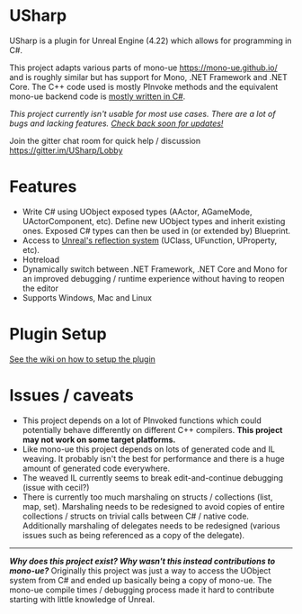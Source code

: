 # USharp

USharp is a plugin for Unreal Engine (4.22) which allows for programming in C#.

This project adapts various parts of mono-ue https://mono-ue.github.io/ and is roughly similar but has support for Mono, .NET Framework and .NET Core. The C++ code used is mostly PInvoke methods and the equivalent mono-ue backend code is [mostly written in C#](https://github.com/pixeltris/USharp/tree/master/Managed/UnrealEngine.Runtime/UnrealEngine.Runtime/Internal).

_This project currently isn't usable for most use cases. There are a lot of bugs and lacking features. [Check back soon for updates!](https://github.com/pixeltris/USharp/projects/2)_

Join the gitter chat room for quick help / discussion https://gitter.im/USharp/Lobby

# Features

- Write C# using UObject exposed types (AActor, AGameMode, UActorComponent, etc). Define new UObject types and inherit existing ones. Exposed C# types can then be used in (or extended by) Blueprint.
- Access to [Unreal's reflection system](https://www.unrealengine.com/en-US/blog/unreal-property-system-reflection) (UClass, UFunction, UProperty, etc). 
- Hotreload
- Dynamically switch between .NET Framework, .NET Core and Mono for an improved debugging / runtime experience without having to reopen the editor
- Supports Windows, Mac and Linux

# Plugin Setup

[See the wiki on how to setup the plugin](https://github.com/pixeltris/USharp/wiki/Plugin-Setup)

# Issues / caveats

- This project depends on a lot of PInvoked functions which could potentially behave differently on different C++ compilers. **This project may not work on some target platforms.**
- Like mono-ue this project depends on lots of generated code and IL weaving. It probably isn't the best for performance and there is a huge amount of generated code everywhere.
- The weaved IL currently seems to break edit-and-continue debugging (issue with cecil?)
- There is currently too much marshaling on structs / collections (list, map, set). Marshaling needs to be redesigned to avoid copies of entire collections / structs on trivial calls between C# / native code. Additionally marshaling of delegates needs to be redesigned (various issues such as being referenced as a copy of the delegate).

---

**_Why does this project exist? Why wasn't this instead contributions to mono-ue?_** Originally this project was just a way to access the UObject system from C# and ended up basically being a copy of mono-ue. The mono-ue compile times / debugging process made it hard to contribute starting with little knowledge of Unreal.
 